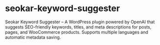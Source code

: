 # seokar-keyword-suggester
Seokar Keyword Suggester – A WordPress plugin powered by OpenAI that suggests SEO-friendly keywords, titles, and meta descriptions for posts, pages, and WooCommerce products. Supports multiple languages and automatic metadata saving.
